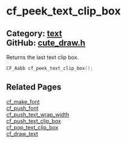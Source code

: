 [](../header.md ':include')

# cf_peek_text_clip_box

Category: [text](/api_reference?id=text)  
GitHub: [cute_draw.h](https://github.com/RandyGaul/cute_framework/blob/master/include/cute_draw.h)  
---

Returns the last text clip box.

```cpp
CF_Aabb cf_peek_text_clip_box();
```

## Related Pages

[cf_make_font](/text/cf_make_font.md)  
[cf_push_font](/text/cf_push_font.md)  
[cf_push_text_wrap_width](/text/cf_push_text_wrap_width.md)  
[cf_push_text_clip_box](/text/cf_push_text_clip_box.md)  
[cf_pop_text_clip_box](/text/cf_pop_text_clip_box.md)  
[cf_draw_text](/text/cf_draw_text.md)  
